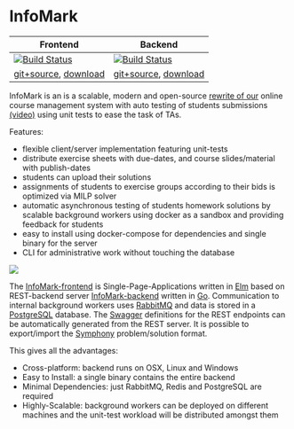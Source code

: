 
# InfoMark

|Frontend|Backend|
|----|----|
|[![Build Status](https://ci.patwie.com/api/badges/cgtuebingen/infomark-ui/status.svg)](http://ci.patwie.com/cgtuebingen/infomark-ui)|[![Build Status](https://ci.patwie.com/api/badges/cgtuebingen/infomark-backend/status.svg)](http://ci.patwie.com/cgtuebingen/infomark-backend)|
| [git+source](https://github.com/cgtuebingen/infomark-ui), [download](https://github.com/cgtuebingen/infomark-ui/releases/latest) | [git+source](https://github.com/cgtuebingen/infomark-backend), [download](https://github.com/cgtuebingen/infomark-ui/releases/latest)|


InfoMark is an is a scalable, modern and open-source [rewrite of our](https://github.com/cgtuebingen/InfoMark-deprecated) online course management system with auto testing of students submissions [(video)](https://www.youtube.com/watch?v=ifyUssK6PJ4) using unit tests to ease the task of TAs.

Features:
- flexible client/server implementation featuring unit-tests
- distribute exercise sheets with due-dates, and course slides/material with publish-dates
- students can upload their solutions
- assignments of students to exercise groups according to their bids is optimized via MILP solver
- automatic asynchronous testing of students homework solutions by scalable background workers using docker as a sandbox and providing feedback for students
- easy to install using docker-compose for dependencies and single binary for the server
- CLI for administrative work without touching the database

<img src="//github.com/cgtuebingen/infomark/raw/master/docs/static/images/preview.png"/>

The [InfoMark-frontend](https://github.com/cgtuebingen/infomark-ui) is Single-Page-Applications written in [Elm]((https://elm-lang.org/)) based on REST-backend server [InfoMark-backend](https://github.com/cgtuebingen/infomark-backend) written in [Go](https://golang.org/). Communication to internal background workers uses [RabbitMQ](https://www.rabbitmq.com/) and data is stored in a [PostgreSQL](https://www.postgresql.org/) database. The [Swagger](https://swagger.io/) definitions for the REST endpoints can be automatically generated from the REST server. It is possible to export/import the [Symphony](https://projects.coin-or.org/SYMPHONY) problem/solution format.

This gives all the advantages:
- Cross-platform: backend runs on OSX, Linux and Windows
- Easy to Install: a single binary contains the entire backend
- Minimal Dependencies: just RabbitMQ, Redis and PostgreSQL are required
- Highly-Scalable: background workers can be deployed on different machines and the unit-test workload will be distributed amongst them